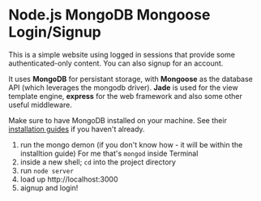 # Node.js MongoDB Mongoose Login/Signup

This is a simple website using logged in sessions that provide some authenticated-only content. You can also signup for an account.

It uses **MongoDB** for persistant storage, with **Mongoose** as the database API (which leverages the mongodb driver). **Jade** is used for the view template engine, **express** for the web framework and also some other useful middleware.

Make sure to have MongoDB installed on your machine. See their [installation guides](http://docs.mongodb.org/manual/installation/) if you haven't already.

1. run the mongo demon (if you don't know how - it will be within the installtion guide) For me that's `mongod` inside Terminal
2. inside a new shell; `cd` into the project directory
3. run `node server`
4. load up http://localhost:3000
5. aignup and login!

